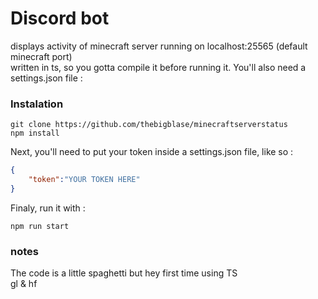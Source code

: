 # Discord bot 
displays activity of minecraft server running on localhost:25565 (default minecraft port)  
written in ts, so you gotta compile it before running it. You'll also need a settings.json file :

### Instalation 
```
git clone https://github.com/thebigblase/minecraftserverstatus
npm install
```
Next, you'll need to put your token inside a settings.json file, like so : 
```json
{
	"token":"YOUR TOKEN HERE"
}
```
Finaly, run it with : 
```
npm run start
```

### notes 
The code is a little spaghetti but hey first time using TS  
gl & hf
